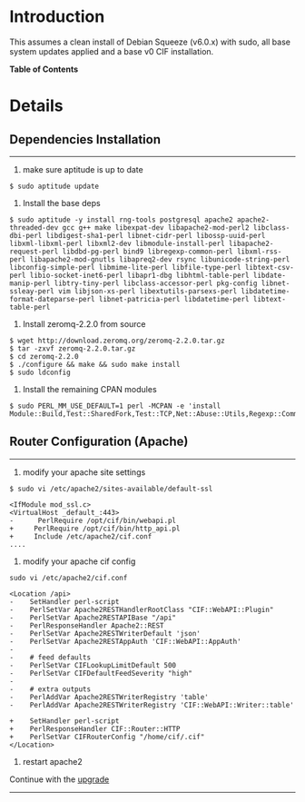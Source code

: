 # Introduction #
This assumes a clean install of Debian Squeeze (v6.0.x) with sudo, all base system updates applied and a base v0 CIF installation.

**Table of Contents**


# Details #
## Dependencies Installation ##

---

  1. make sure aptitude is up to date
```
$ sudo aptitude update
```
  1. Install the base deps
```
$ sudo aptitude -y install rng-tools postgresql apache2 apache2-threaded-dev gcc g++ make libexpat-dev libapache2-mod-perl2 libclass-dbi-perl libdigest-sha1-perl libnet-cidr-perl libossp-uuid-perl libxml-libxml-perl libxml2-dev libmodule-install-perl libapache2-request-perl libdbd-pg-perl bind9 libregexp-common-perl libxml-rss-perl libapache2-mod-gnutls libapreq2-dev rsync libunicode-string-perl libconfig-simple-perl libmime-lite-perl libfile-type-perl libtext-csv-perl libio-socket-inet6-perl libapr1-dbg libhtml-table-perl libdate-manip-perl libtry-tiny-perl libclass-accessor-perl pkg-config libnet-ssleay-perl vim libjson-xs-perl libextutils-parsexs-perl libdatetime-format-dateparse-perl libnet-patricia-perl libdatetime-perl libtext-table-perl
```
  1. Install zeromq-2.2.0 from source
```
$ wget http://download.zeromq.org/zeromq-2.2.0.tar.gz
$ tar -zxvf zeromq-2.2.0.tar.gz
$ cd zeromq-2.2.0
$ ./configure && make && sudo make install
$ sudo ldconfig
```
  1. Install the remaining CPAN modules
```
$ sudo PERL_MM_USE_DEFAULT=1 perl -MCPAN -e 'install Module::Build,Test::SharedFork,Test::TCP,Net::Abuse::Utils,Regexp::Common::net::CIDR,Linux::Cpuinfo,LWP::Protocol::https,Google::ProtocolBuffers,Iodef::Pb::Simple,Compress::Snappy,Snort::Rule,Time::HiRes,Net::Abuse::Utils::Spamhaus,Net::SSLeay,Net::DNS::Match,Log::Dispatch,Sys::MemInfo,LWPx::ParanoidAgent,ZeroMQ'
```

## Router Configuration (Apache) ##

---

  1. modify your apache site settings
```
$ sudo vi /etc/apache2/sites-available/default-ssl
```
```
<IfModule mod_ssl.c>
<VirtualHost _default_:443>
-      PerlRequire /opt/cif/bin/webapi.pl
+     PerlRequire /opt/cif/bin/http_api.pl
+     Include /etc/apache2/cif.conf
....
```
  1. modify your apache cif config
```
sudo vi /etc/apache2/cif.conf
```
```
<Location /api>
-    SetHandler perl-script
-    PerlSetVar Apache2RESTHandlerRootClass "CIF::WebAPI::Plugin"
-    PerlSetVar Apache2RESTAPIBase "/api"
-    PerlResponseHandler Apache2::REST
-    PerlSetVar Apache2RESTWriterDefault 'json'
-    PerlSetVar Apache2RESTAppAuth 'CIF::WebAPI::AppAuth'
-
-    # feed defaults
-    PerlSetVar CIFLookupLimitDefault 500
-    PerlSetVar CIFDefaultFeedSeverity "high"
-
-    # extra outputs
-    PerlAddVar Apache2RESTWriterRegistry 'table'
-    PerlAddVar Apache2RESTWriterRegistry 'CIF::WebAPI::Writer::table'

+    SetHandler perl-script
+    PerlResponseHandler CIF::Router::HTTP
+    PerlSetVar CIFRouterConfig "/home/cif/.cif"
</Location>
```
  1. restart apache2

Continue with the [upgrade](Upgrade_v1#Upgrade.md)

---
